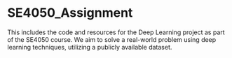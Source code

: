 # SE4050_Assignment
This includes the code and resources for the Deep Learning project as part of the SE4050 course. We aim to solve a real-world problem using deep learning techniques, utilizing a publicly available dataset. 
